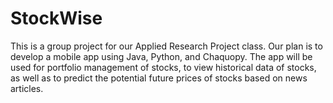 # StockWise
This is a group project for our Applied Research Project class. Our plan is to develop a mobile app using Java, Python, and Chaquopy. The app will be used for portfolio management of stocks, to view historical data of stocks, as well as to predict the potential future prices of stocks based on news articles. 
